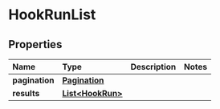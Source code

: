 # HookRunList

## Properties

| Name | Type | Description | Notes |
| :--- | :--- | :--- | :--- |
| **pagination** | [**Pagination**](pagination.md) |  |  |
| **results** | [**List&lt;HookRun&gt;**](hookrun.md) |  |  |


